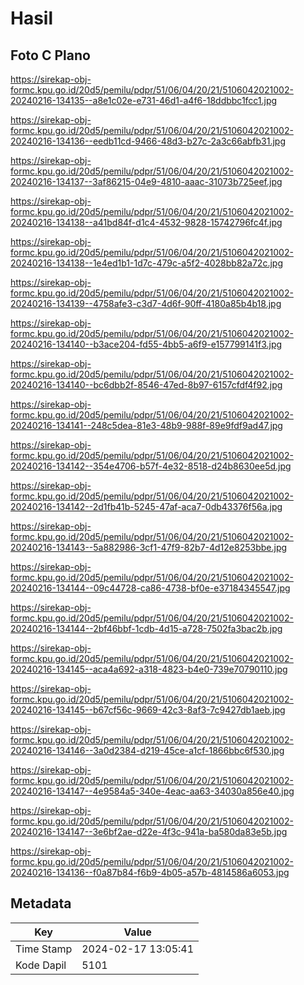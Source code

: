 # Hasil

## Foto C Plano

https://sirekap-obj-formc.kpu.go.id/20d5/pemilu/pdpr/51/06/04/20/21/5106042021002-20240216-134135--a8e1c02e-e731-46d1-a4f6-18ddbbc1fcc1.jpg

https://sirekap-obj-formc.kpu.go.id/20d5/pemilu/pdpr/51/06/04/20/21/5106042021002-20240216-134136--eedb11cd-9466-48d3-b27c-2a3c66abfb31.jpg

https://sirekap-obj-formc.kpu.go.id/20d5/pemilu/pdpr/51/06/04/20/21/5106042021002-20240216-134137--3af86215-04e9-4810-aaac-31073b725eef.jpg

https://sirekap-obj-formc.kpu.go.id/20d5/pemilu/pdpr/51/06/04/20/21/5106042021002-20240216-134138--a41bd84f-d1c4-4532-9828-15742796fc4f.jpg

https://sirekap-obj-formc.kpu.go.id/20d5/pemilu/pdpr/51/06/04/20/21/5106042021002-20240216-134138--1e4ed1b1-1d7c-479c-a5f2-4028bb82a72c.jpg

https://sirekap-obj-formc.kpu.go.id/20d5/pemilu/pdpr/51/06/04/20/21/5106042021002-20240216-134139--4758afe3-c3d7-4d6f-90ff-4180a85b4b18.jpg

https://sirekap-obj-formc.kpu.go.id/20d5/pemilu/pdpr/51/06/04/20/21/5106042021002-20240216-134140--b3ace204-fd55-4bb5-a6f9-e157799141f3.jpg

https://sirekap-obj-formc.kpu.go.id/20d5/pemilu/pdpr/51/06/04/20/21/5106042021002-20240216-134140--bc6dbb2f-8546-47ed-8b97-6157cfdf4f92.jpg

https://sirekap-obj-formc.kpu.go.id/20d5/pemilu/pdpr/51/06/04/20/21/5106042021002-20240216-134141--248c5dea-81e3-48b9-988f-89e9fdf9ad47.jpg

https://sirekap-obj-formc.kpu.go.id/20d5/pemilu/pdpr/51/06/04/20/21/5106042021002-20240216-134142--354e4706-b57f-4e32-8518-d24b8630ee5d.jpg

https://sirekap-obj-formc.kpu.go.id/20d5/pemilu/pdpr/51/06/04/20/21/5106042021002-20240216-134142--2d1fb41b-5245-47af-aca7-0db43376f56a.jpg

https://sirekap-obj-formc.kpu.go.id/20d5/pemilu/pdpr/51/06/04/20/21/5106042021002-20240216-134143--5a882986-3cf1-47f9-82b7-4d12e8253bbe.jpg

https://sirekap-obj-formc.kpu.go.id/20d5/pemilu/pdpr/51/06/04/20/21/5106042021002-20240216-134144--09c44728-ca86-4738-bf0e-e37184345547.jpg

https://sirekap-obj-formc.kpu.go.id/20d5/pemilu/pdpr/51/06/04/20/21/5106042021002-20240216-134144--2bf46bbf-1cdb-4d15-a728-7502fa3bac2b.jpg

https://sirekap-obj-formc.kpu.go.id/20d5/pemilu/pdpr/51/06/04/20/21/5106042021002-20240216-134145--aca4a692-a318-4823-b4e0-739e70790110.jpg

https://sirekap-obj-formc.kpu.go.id/20d5/pemilu/pdpr/51/06/04/20/21/5106042021002-20240216-134145--b67cf56c-9669-42c3-8af3-7c9427db1aeb.jpg

https://sirekap-obj-formc.kpu.go.id/20d5/pemilu/pdpr/51/06/04/20/21/5106042021002-20240216-134146--3a0d2384-d219-45ce-a1cf-1866bbc6f530.jpg

https://sirekap-obj-formc.kpu.go.id/20d5/pemilu/pdpr/51/06/04/20/21/5106042021002-20240216-134147--4e9584a5-340e-4eac-aa63-34030a856e40.jpg

https://sirekap-obj-formc.kpu.go.id/20d5/pemilu/pdpr/51/06/04/20/21/5106042021002-20240216-134147--3e6bf2ae-d22e-4f3c-941a-ba580da83e5b.jpg

https://sirekap-obj-formc.kpu.go.id/20d5/pemilu/pdpr/51/06/04/20/21/5106042021002-20240216-134136--f0a87b84-f6b9-4b05-a57b-4814586a6053.jpg


## Metadata

| Key        | Value               |
| ---------- | ------------------- |
| Time Stamp | 2024-02-17 13:05:41 |
| Kode Dapil | 5101                |



